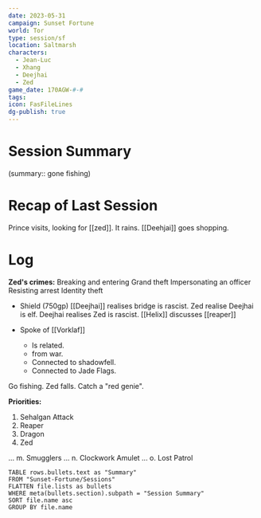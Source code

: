 ```yaml
---
date: 2023-05-31
campaign: Sunset Fortune
world: Tor
type: session/sf
location: Saltmarsh
characters:
  - Jean-Luc
  - Xhang
  - Deejhai
  - Zed
game_date: 170AGW-#-#
tags:
icon: FasFileLines
dg-publish: true
---
```

# Session Summary
(summary:: gone fishing)
# Recap of Last Session
Prince visits, looking for [[zed]]. It rains. [[Deehjai]] goes shopping.
# Log
**Zed's crimes:** Breaking and entering
Grand theft
Impersonating an officer
Resisting arrest
Identity theft 


- Shield (750gp)
[[Deejhai]] realises bridge is rascist. 
Zed realise Deejhai is elf. 
Deejhai realises Zed is rascist. 
[[Helix]] discusses [[reaper]]

- Spoke of [[Vorklaf]]
    - Is related.
    - from war.
    - Connected to shadowfell.
    - Connected to Jade Flags.

Go fishing. 
Zed falls. 
Catch a "red genie". 

**Priorities:**
1. Sehalgan Attack
2. Reaper
3. Dragon
4. Zed

... 
m. 
Smugglers 
... 
n. Clockwork Amulet 
... 
o. Lost Patrol


```dataview
TABLE rows.bullets.text as "Summary"
FROM "Sunset-Fortune/Sessions"
FLATTEN file.lists as bullets
WHERE meta(bullets.section).subpath = "Session Summary"
SORT file.name asc
GROUP BY file.name
```
